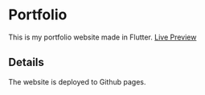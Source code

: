 # Portfolio

This is my portfolio website made in Flutter. [Live Preview](https://foxtrotravi.github.io/portfolio/#/)

## Details

The website is deployed to Github pages.
